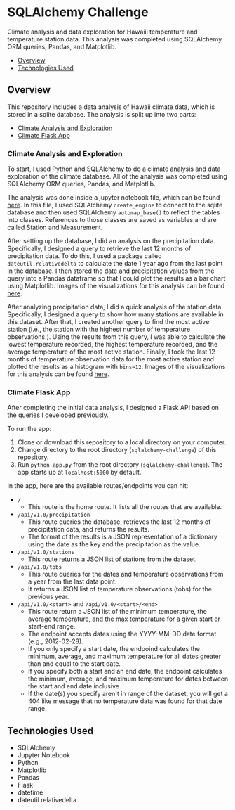 # SQLAlchemy Challenge

Climate analysis and data exploration for Hawaiii temperature and temperature station data. This analysis was completed using SQLAlchemy ORM queries, Pandas, and Matplotlib.

* [Overview](#overview)
* [Technologies Used](#technologies)

##  <a name="overview"></a>Overview

This repository includes a data analysis of Hawaii climate data, which is stored in a sqlite database. The analysis is split up into two parts:

* [Climate Analysis and Exploration](#exploration)
* [Climate Flask App](#app)

### <a name="exploration"></a>Climate Analysis and Exploration

To start, I used Python and SQLAlchemy to do a climate analysis and data exploration of the climate database. All of the analysis was completed using SQLAlchemy ORM queries, Pandas, and Matplotlib.

The analysis was done inside a jupyter notebook file, which can be found [here](./climate.ipynb). In this file, I used SQLAlchemy `create_engine` to connect to the sqlite database and then used SQLAlchemy `automap_base()` to reflect the tables into classes. References to those classes are saved as variables and are called Station and Measurement.

After setting up the database, I did an analysis on the precipitation data. Specifically, I designed a query to retrieve the last 12 months of precipitation data. To do this, I used a package called `dateutil.relativedelta` to calculate the date 1 year ago from the last point in the database. I then stored the date and precipitation values from the query into a Pandas dataframe so that I could plot the results as a bar chart using Matplotlib. Images of the visualizations for this analysis can be found [here](./Images).

After analyzing precipitation data, I did a quick analysis of the station data. Specifically, I designed a query to show how many stations are available in this dataset. After that, I created another query to find the most active station (i.e., the station with the highest number of temperature observations.). Using the results from this query, I was able to calculate the lowest temperature recorded, the highest temperature recorded, and the average temperature of the most active station. Finally, I took the last 12 months of temperature observation data for the most active station and plotted the results as a histogram with `bins=12`. Images of the visualizations for this analysis can be found [here](./Images).

### <a name="app"></a>Climate Flask App

After completing the initial data analysis, I designed a Flask API based on the queries I developed previously.

To run the app:

1. Clone or download this repository to a local directory on your computer.
2. Change directory to the root directory (`sqlalchemy-challenge`) of this repository.
3. Run `python app.py` from the root directory (`sqlalchemy-challenge`). The app starts up at `localhost:5000` by default.

In the app, here are the available routes/endpoints you can hit:

* `/`
  * This route is the home route. It lists all the routes that are available.
* `/api/v1.0/precipitation`
  * This route queries the database, retrieves the last 12 months of precipitation data, and returns the results.
  * The format of the results is a JSON representation of a dictionary using the date as the key and the precipitation as the value.
* `/api/v1.0/stations`
  * This route returns a JSON list of stations from the dataset.
* `/api/v1.0/tobs`
  * This route queries for the dates and temperature observations from a year from the last data point.
  * It returns a JSON list of temperature observations (tobs) for the previous year.
* `/api/v1.0/<start>` and `/api/v1.0/<start>/<end>`
  * This route return a JSON list of the minimum temperature, the average temperature, and the max temperature for a given start or start-end range.
  * The endpoint accepts dates using the YYYY-MM-DD date format (e.g., 2012-02-28).
  * If you only specify a start date, the endpoind calculates the minimum, average, and maximum temperature for all dates greater than and equal to the start date.
  * If you specify both a start and an end date, the endpoint calculates the minimum, average, and maximum temperature for dates between the start and end date inclusive.
  * If the date(s) you specify aren't in range of the dataset, you wlll get a 404 like message that no temperature data was found for that date range.

##  <a name="technologies"></a>Technologies Used

* SQLAlchemy
* Jupyter Notebook
* Python
* Matplotlib
* Pandas
* Flask
* datetime
* dateutil.relativedelta
